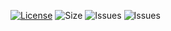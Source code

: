 [![License](https://img.shields.io/github/license/Techflux0/profile?logo=github&logoColor=%23fff&style=for-the-badge)](LICENSE)
![Size](https://img.shields.io/github/languages/code-size/Techflux0/profile?style=for-the-badge)
![Issues](https://img.shields.io/github/issues/Techflux0/profile?style=for-the-badge)
![Issues](https://img.shields.io/github/forks/Techflux0/profile?style=for-the-badge)

